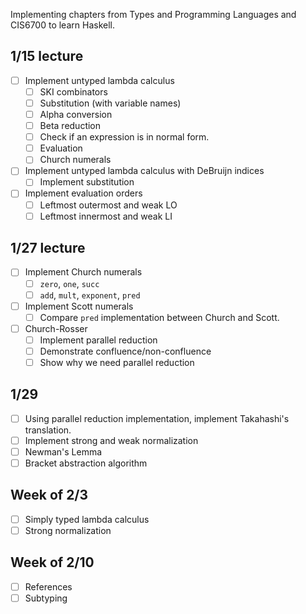 Implementing chapters from Types and Programming Languages and CIS6700 to learn Haskell.

## 1/15 lecture

- [ ] Implement untyped lambda calculus
    - [ ] SKI combinators 
    - [ ] Substitution (with variable names)
    - [ ] Alpha conversion 
    - [ ] Beta reduction 
    - [ ] Check if an expression is in normal form.
    - [ ] Evaluation 
    - [ ] Church numerals 
- [ ] Implement untyped lambda calculus with DeBruijn indices
    - [ ] Implement substitution
- [ ] Implement evaluation orders
    - [ ] Leftmost outermost and weak LO
    - [ ] Leftmost innermost and weak LI 

## 1/27 lecture 
- [ ] Implement Church numerals
    - [ ] `zero`, `one`, `succ` 
    - [ ] `add`, `mult`, `exponent`, `pred` 
- [ ] Implement Scott numerals
    - [ ] Compare `pred` implementation between Church and Scott. 
- [ ] Church-Rosser 
    - [ ] Implement parallel reduction
    - [ ] Demonstrate confluence/non-confluence 
    - [ ] Show why we need parallel reduction 

## 1/29
- [ ] Using parallel reduction implementation, implement Takahashi's translation. 
- [ ] Implement strong and weak normalization 
- [ ] Newman's Lemma
- [ ] Bracket abstraction algorithm 

## Week of 2/3 
- [ ] Simply typed lambda calculus
- [ ] Strong normalization

## Week of 2/10 
- [ ] References
- [ ] Subtyping
